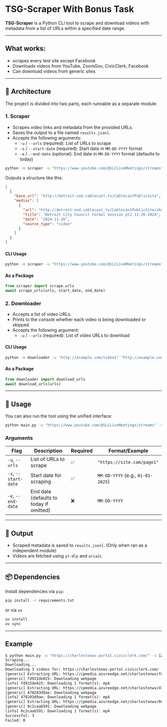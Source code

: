 # TSG-Scraper With Bonus Task

**TSG-Scraper** is a Python CLI tool to scrape and download videos with metadata from a list of URLs within a specified date range.

---

## What works:
- scrapes every test site except Facebook
- Downloads videos from YouTube, ZoomGov, CivicClerk, Facebook
- Can download videos from generic sites

---

## 🧩 Architecture

The project is divided into two parts, each runnable as a separate module:

### 1. Scraper
- Scrapes video links and metadata from the provided URLs.
- Saves the output to a file named `results.jsonl`.
- Accepts the following arguments:
  - `-u` / `--urls` (required): List of URLs to scrape
  - `-s` / `--start-date` (required): Start date in `MM-DD-YYYY` format
  - `-e` / `--end-date` (optional): End date in `MM-DD-YYYY` format (defaults to today)

```bash
python -m scraper -u "https://www.youtube.com/@SLCLiveMeetings/streams" -s 01-01-2025 -e 02-01-2025
```

Outputs a structure like this:

```json
[
  {
    "base_url": "http://detroit-vod.cablecast.tv/CablecastPublicSite",
    "medias": [
      {
        "url": "http://detroit-vod.cablecast.tv/CablecastPublicSite/show/14093?site=1",
        "title": "Detroit City Council Formal Session pt2 11-26-2024",
        "date": "2024-11-26",
        "source_type": "video"
      }
    ]
  }
]
```

#### CLI Usage
```bash
python -m scraper -u "https://www.youtube.com/@SLCLiveMeetings/streams" -s 01-01-2025 -e 02-01-2025
```

#### As a Package
```python
from scraper import scrape_urls
await scrape_urls(urls, start_date, end_date)
```

### 2. Downloader
- Accepts a list of video URLs.
- Prints to the console whether each video is being downloaded or skipped.
- Accepts the following argument:
  - `-u` / `--urls` (required): List of video URLs to download

#### CLI Usage
```bash
python -m downloader -u "http://example.com/video1" "http://example.com/video2"
```

#### As a Package
```python
from downloader import download_urls
await download_urls(urls)
```

---

## 🔧 Usage

You can also run the tool using the unified interface:

```bash
python main.py -u "https://www.youtube.com/@SLCLiveMeetings/streams" -s 01-01-2025 -e 02-01-2025
```

### Arguments

| Flag            | Description                                            | Required | Format/Example                     |
|-----------------|--------------------------------------------------------|----------|------------------------------------|
| `-u`, `--urls`  | List of URLs to scrape                                 | ✅       | `"https://site.com/page1"`         |
| `-s`, `--start-date` | Start date for scraping                         | ✅       | `MM-DD-YYYY` (e.g., `01-01-2025`)  |
| `-e`, `--end-date`   | End date (defaults to today if omitted)         | ❌       | `MM-DD-YYYY`                       |

---

## 📁 Output

- Scraped metadata is saved to `results.jsonl`. (Only when ran as a independent module)
- Videos are fetched using `yt-dlp` and `aria2c`.

---

## 📦 Dependencies

Install dependencies via `pip`:

```bash
pip install -r requirements.txt
```

or via `uv`

```bash
uv install
uv sync
```

---

## Example

```bash
$ python main.py -u "https://charlestonwv.portal.civicclerk.com/" -s 12-01-2024 -e 01-01-2025
Scraping...
Downloading...
Downloading 3 videos for: https://charlestonwv.portal.civicclerk.com/
[generic] Extracting URL: https://cpmedia.azureedge.net/charlestonwv/fd915de025.mp4
[generic] fd915de025: Downloading webpage
[info] fd915de025: Downloading 1 format(s): mp4
[generic] Extracting URL: https://cpmedia.azureedge.net/charlestonwv/478203d9ae.mp4
[generic] 478203d9ae: Downloading webpage
[info] 478203d9ae: Downloading 1 format(s): mp4
[generic] Extracting URL: https://cpmedia.azureedge.net/charlestonwv/0c2caab591.mp4
[generic] 0c2caab591: Downloading webpage
[info] 0c2caab591: Downloading 1 format(s): mp4
Successful: 3
Failed: 0
```
